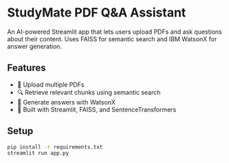# StudyMate PDF Q&A Assistant

An AI-powered Streamlit app that lets users upload PDFs and ask questions about their content. Uses FAISS for semantic search and IBM WatsonX for answer generation.

## Features
- 📄 Upload multiple PDFs
- 🔍 Retrieve relevant chunks using semantic search
- 🤖 Generate answers with WatsonX
- 🧠 Built with Streamlit, FAISS, and SentenceTransformers

## Setup
```bash
pip install -r requirements.txt
streamlit run app.py

